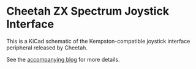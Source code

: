 # Cheetah ZX Spectrum Joystick Interface

This is a KiCad schematic of the Kempston-compatible joystick interface peripheral released by Cheetah.

See the [accompanying blog](https://www.evolutional.co.uk/post/kempston-interface-stripdown/) for more details.
